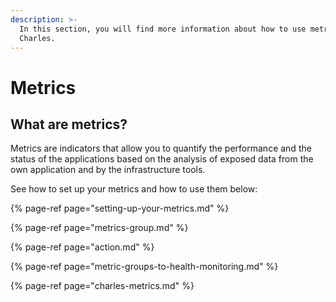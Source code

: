```yaml
---
description: >-
  In this section, you will find more information about how to use metrics on
  Charles.
---
```


# Metrics

## What are metrics?

Metrics are indicators that allow you to quantify the performance and the status of the applications based on the analysis of exposed data from the own application and by the infrastructure tools.

See how to set up your metrics and how to use them below:

{% page-ref page="setting-up-your-metrics.md" %}

{% page-ref page="metrics-group.md" %}

{% page-ref page="action.md" %}

{% page-ref page="metric-groups-to-health-monitoring.md" %}

{% page-ref page="charles-metrics.md" %}



